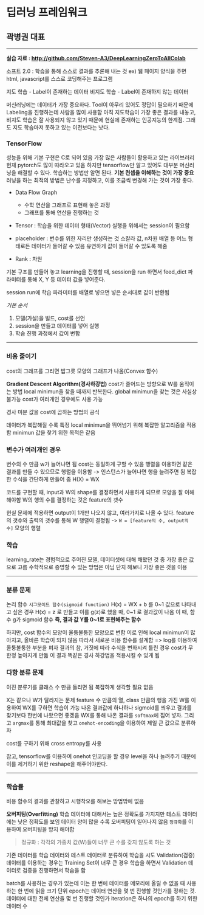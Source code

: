 # 딥러닝 프레임워크
## 곽병권 대표
---
**실습 자료 : <http://github.com/Steven-A3/DeepLearningZeroToAllColab>**

소프트 2.0 : 학습을 통해 스스로 결과를 추론해 내는 것
ex) 웹 페이지 양식을 주면 html, javascript를 스스로 코딩해주는 프로그램 

지도 학습 - Label이 존재하는 데이터 
비지도 학습 - Label이 존재하지 않는 데이터 

머신러닝에는 데이터가 가장 중요하다.
Tool이 아무리 있어도 정답이 필요하기 때문에 Labeling을 진행하는데 사람을 많이 사용함
아직 지도학습이 가장 좋은 결과를 내놓고, 비지도 학습은 잘 사용되지 않고 있기 때문에
현실에 존재하는 인공지능의 한계점. 그래도 지도 학습마저 못하고 있는 이전보다는 낫다.

### TensorFlow
성능을 위해 기본 구현은 C로 되어 있음
가장 많은 사람들이 활용하고 있는 라이브러리 
현재 pytorch도 많이 따라오고 있음 
하지만 tensorflow만 알고 있어도 대부분 머신러닝을 해결할 수 있다.
학습하는 방법만 알면 된다.
**기본 컨셉을 이해하는 것이 가장 중요**
러닝을 하는 최적의 방법은 난수를 지정하고, 이를 조금씩 변경해 가는 것이 가장 좋다. 

- Data Flow Graph
    - 수학 연산을 그래프로 표현해 놓은 과정 
    - 그래프를 통해 연산을 진행하는 것 

- Tensor : 학습을 위한 데이터 형태(Vector)
실행을 위해서는 session이 필요함 

- placeholder : 변수를 위한 자리만 생성하는 것
스칼라 값, n차원 배열 등 어느 형태로든 데이터가 들어갈 수 있음
유연하게 값이 들어갈 수 있도록 해줌 

- Rank : 차원 

기본 구조를 만들어 놓고 learning을 진행할 때, session을 run 하면서 feed_dict 파라미터를 통해 X, Y 등 데이터 값을 넣어준다.

session run에 학습 파라미터를 배열로 넣으면 넣은 순서대로 값이 반환됨

*기본 순서*
1. 모델(가설)을 빌드, cost를 선언 
2. session을 만들고 데이터를 넣어 실행 
3. 학습 진행 과정에서 값이 변함

---

### 비용 줄이기 
cost의 그래프를 그리면 밥그릇 모양의 그래프가 나옴(Convex 함수)

**Gradient Descent Algorithm(경사하강법)**
cost가 줄어드는 방향으로 W를 움직이는 방법 
local minimun을 찾을 때까지 반복한다.
global minimun을 찾는 것은 사실상 불가능
cost가 여러개인 경우에도 사용 가능 

경사 미분 값을 cost에 곱하는 방법의 공식 

데이터가 복잡해질 수록 특정 local minimun을 뛰어넘기 위해 복잡한 알고리즘을 적용함 
minimun 값을 찾기 위한 목적은 같음 

### 변수가 여러개인 경우 
변수의 수 만큼 w가 늘어나면 됨
cost는 동일하게 구할 수 있음 
행렬을 이용하면 같은 결과를 만들 수 있으므로 행렬을 이용함 
-> 인스턴스가 늘어나면 행을 늘려주면 됨 
복잡한 수식을 간단하게 만들어 줌 H(X) = WX

코드를 구현할 때, input과 W의 shape를 결정하면서 사용하게 되므로 모양을 잘 이해해야함 
W의 행의 수를 결정하는 것은 feature의 갯수 

현실 문제에 적용하면 output이 1개만 나오지 않고, 여러가지로 나올 수 있다.
feature의 갯수와 출력의 갯수를 통해 W 행렬이 결정됨 
-> `W = [feature의 수, output의 수]` 모양의 행렬

### 학습 
learning_rate는 경험적으로 주어진 모델, 데이터셋에 대해 해봤던 것 중 가장 좋은 값으로 고름 
수학적으로 증명할 수 있는 방법은 아님
단지 해보니 가장 좋은 것을 이용 

---

### 분류 문제
논리 함수 `시그모이드 함수(sigmoid function)`
H(x) = WX + b 를 0~1 값으로 나타내고 싶은 경우 
H(x) = z 로 만들고 이를 g(z)로 했을 때, 0~1 로 결과값이 나옴
이 때, 함수 g가 sigmoid 함수
**즉, 결과 값 Y를 0~1로 표현해주는 함수**

하지만, cost 함수의 모양이 울퉁불퉁한 모양으로 변함 
이로 인해 local minimun이 많아지고, 올바른 학습이 되지 않음 
따라서 새로운 비용 함수를 설계함 => log를 이용하여 울퉁불퉁한 부분을 펴자
결과의 참, 거짓에 따라 수식을 변화시켜 틀린 경우 cost가 무한정 높아지게 만듦 
이 결과 똑같은 경사 하강법을 적용시킬 수 있게 됨 

### 다항 분류 문제 
이진 분류기를 클래스 수 만큼 돌리면 됨 
복잡하게 생각할 필요 없음 

X는 같으나 W가 달라지는 문제
feature 수 만큼의 열, class 만큼의 행을 가진 W를 이용하여 WX를 구하면 학습이 가능
나온 결과값에 하나하나 sigmoid를 씌우고 결과를 찾기보다 한번에 나왔으면 좋겠음
WX를 통해 나온 결과를 `softmax`에 집어 넣자. 그리고 `argmax`를 통해 최대값을 찾고 `onehot-encoding`을 이용하여 제일 큰 값으로 분류하자

cost를 구하기 위해 cross entropy를 사용 

참고, tensorflow를 이용하여 onehot 인코딩을 할 경우 level을 하나 늘려주기 때문에 이를 제거하기 위한 reshape을 해주어야한다.

---

### 학습률 
비용 함수의 결과를 관찰하고 시행착오를 해보는 방법밖에 없음 

**오버피팅(Overfitting)**
학습 데이터에 대해서는 높은 정확도를 가지지만 테스트 데이터에는 낮은 정확도를 보임 
데이터 양이 많을 수록 오버피팅이 일어나지 않음
`정규화`를 이용하여 오버피팅을 방지 해야함
>정규화 : 각각의 가중치 값(W)들이 너무 큰 수를 갖지 않도록 하는 것

기존 데이터를 학습 데이터와 테스트 데이터로 분류하여 학습을 시도
Validation(검증) 데이터를 이용하는 경우는 Training Set이 너무 큰 경우 학습을 하면서 Validation 데이터로 검증을 진행하면서 학습을 함 

batch를 사용하는 경우가 있는데 이는 한 번에 데이터를 메모리에 올릴 수 없을 때 사용하는 한 번에 읽을 크기 단위
epoch는 데이터 연산을 몇 번 진행할 것인가를 정하는 것.
데이터에 대한 전체 연산을 몇 번 진행할 것인가 
iteration은 하나의 epoch를 하기 위한 데이터 수
